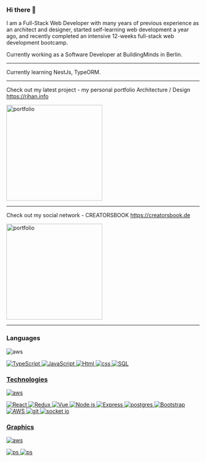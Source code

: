 ### Hi there 👋

I am a Full-Stack Web Developer with many years of previous experience as an architect and designer, started self-learning web development a year ago, and recently completed an intensive 12-weeks full-stack web development bootcamp.

Currently working as a Software Developer at BuildingMinds in Berlin.

---

Currently learning NestJs, TypeORM.

---

Check out my latest project - my personal portfolio Architecture / Design  https://rihan.info

<img src="https://user-images.githubusercontent.com/90706137/218161734-3d9b0c03-23ec-454b-b715-ad865010b2d2.jpg" alt="portfolio" width="250"/> 

---

Check out my social network - CREATORSBOOK https://creatorsbook.de

<img src="https://user-images.githubusercontent.com/90706137/219966561-5b495215-1cc1-4d3b-8c53-d0789a5121c9.jpg" alt="portfolio" width="250"/> 

---

### Languages

<img src="https://skillicons.dev/icons?i=ts,js,html,css,sql" alt="aws"/> </a> <a href="https://www.w3schools.com/css/" target="_blank" rel="noreferrer">
  
![TypeScript](https://img.shields.io/badge/-TypeScript-000?&logo=TypeScript&style=for-the-badge)
![JavaScript](https://img.shields.io/badge/-JavaScript-000?&logo=JavaScript&style=for-the-badge)
![Html](https://img.shields.io/badge/-Html5-000?&logo=html5&style=for-the-badge)
![css](https://img.shields.io/badge/-CSS3-000?&logo=css3&style=for-the-badge)
![SQL](https://img.shields.io/badge/-SQL-000?&logo=MySQL&style=for-the-badge)

### Technologies

<img src="https://skillicons.dev/icons?i=react,redux,vue,nodejs,express,postgres,bootstrap,aws,git" alt="aws"/> </a> <a href="https://www.w3schools.com/css/" target="_blank" rel="noreferrer">

![React](https://img.shields.io/badge/-React-000?&logo=React&style=for-the-badge)
![Redux](https://img.shields.io/badge/-Redux-000?&logo=Redux&style=for-the-badge)
![Vue](https://img.shields.io/badge/-Vue.js-000?&logo=Vue.js&style=for-the-badge)
![Node.js](https://img.shields.io/badge/-Node.js-000?&logo=node.js&style=for-the-badge)
![Express](https://img.shields.io/badge/-Express-000?&logo=Express&style=for-the-badge)
![postgres](https://img.shields.io/badge/-Postgresql-000?&logo=Postgresql&style=for-the-badge)
![Bootstrap](https://img.shields.io/badge/-Bootstrap-000?&logo=bootstrap&logoColor=F90&style=for-the-badge)
![AWS](https://img.shields.io/badge/-AWS-000?&logo=Amazon-AWS&logoColor=F90&style=for-the-badge)
 ![git](https://img.shields.io/badge/-Git-000?&logo=git&logoColor=F90&style=for-the-badge)
![socket io](https://img.shields.io/badge/-Socket.io-000?&logo=socket.io&style=for-the-badge)
  
  
### Graphics
  
  <img src="https://skillicons.dev/icons?i=ps,ai,nd" alt="aws"/> </a> <a href="https://www.w3schools.com/css/" target="_blank" rel="noreferrer">
  
  ![ps](https://img.shields.io/badge/-Photoshop-000?&logo=photoshop&style=for-the-badge)
    ![ps](https://img.shields.io/badge/-Illustrator-000?&logo=photoshop&style=for-the-badge)

  
  







